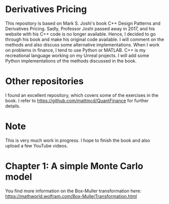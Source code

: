 # Derivatives Pricing
This repository is based on Mark S. Joshi's book C++ Design Patterns and Derivatives Pricing. Sadly, Professor Joshi passed away in 2017, and his website with his C++ code is no longer available. Hence, I decided to go through his book and make his original code available. I will comment on the methods and also discuss some alternative implementations. When I work on problems in finance, I tend to use Python or MATLAB. C++ is my recreational language working on my Unreal projects. I will add some Python implementations of the methods discussed in the book.  

# Other repositories
I found an excellent repository, which covers some of the exercises in the book. I refer to https://github.com/mattmcd/QuantFinance for further details.

# Note
This is very much work in progress. I hope to finish the book and also upload a few YouTube videos.

# Chapter 1: A simple Monte Carlo model
You find more information on the Box-Muller transformation here:
https://mathworld.wolfram.com/Box-MullerTransformation.html
 
